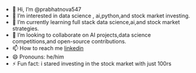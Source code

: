 - 👋 Hi, I’m @prabhatnova547
- 👀 I’m interested in data science , ai,python,and stock market investing.
- 🌱 I’m currently learning full stack data science,ai,and stock market strategies.
- 💞️ I’m looking to collaborate on AI projects,data science competitions,and open-source contributions.
- 📫 How to reach me [linkedin](https://www.linkedin.com/in/sai-pravhat-9025ab1a9?utm_source=share&utm_campaign=share_via&utm_content=profile&utm_medium=android_app)
- 😄 Pronouns: he/him
- ⚡ Fun fact: i stared investing in the stock market with just 100rs

<!---
prabhatnova547/prabhatnova547 is a ✨ special ✨ repository because its `README.md` (this file) appears on your GitHub profile.
You can click the Preview link to take a look at your changes.
--->
